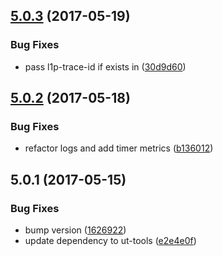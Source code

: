 <a name="5.0.3"></a>
## [5.0.3](https://github.com/softwaregroup-bg/ut-log-dfsp/compare/v5.0.2...v5.0.3) (2017-05-19)


### Bug Fixes

* pass l1p-trace-id if exists in ([30d9d60](https://github.com/softwaregroup-bg/ut-log-dfsp/commit/30d9d60))



<a name="5.0.2"></a>
## [5.0.2](https://github.com/softwaregroup-bg/ut-log-dfsp/compare/v5.0.1...v5.0.2) (2017-05-18)


### Bug Fixes

* refactor logs and add timer metrics ([b136012](https://github.com/softwaregroup-bg/ut-log-dfsp/commit/b136012))



<a name="5.0.1"></a>
## 5.0.1 (2017-05-15)


### Bug Fixes

* bump version ([1626922](https://github.com/softwaregroup-bg/ut-log-dfsp/commit/1626922))
* update dependency to ut-tools ([e2e4e0f](https://github.com/softwaregroup-bg/ut-log-dfsp/commit/e2e4e0f))



